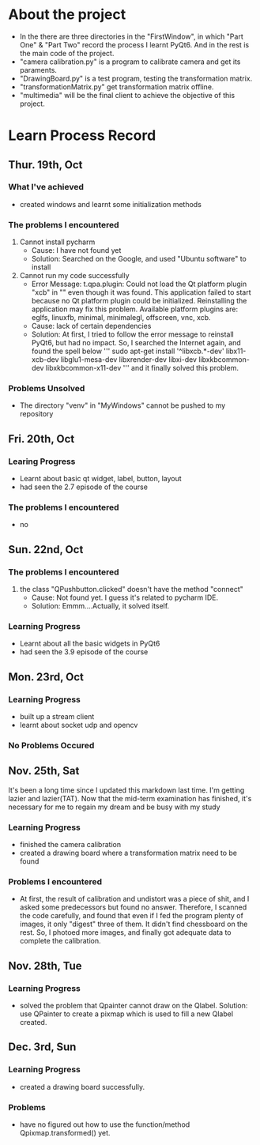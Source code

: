 # About the project
- In the there are three directories in the "FirstWindow", in which "Part One" & "Part Two" record the process I learnt PyQt6. And in the rest is the main code of the project.
- "camera calibration.py" is a program to calibrate camera and get its paraments.
- "DrawingBoard.py" is a test program, testing the transformation matrix.
- "transformationMatrix.py" get transformation matrix offline.
- "multimedia" will be the final client to achieve the objective of this project.

# Learn Process Record
## Thur. 19th, Oct
### What I've achieved
* created windows and learnt some initialization methods

### The problems I encountered
1. Cannot install pycharm
    - Cause: I have not found yet
    - Solution: Searched on the Google, and used "Ubuntu software" to install
2. Cannot run my code successfully
    - Error Message: t.qpa.plugin: Could not load the Qt platform plugin "xcb" in "" even though it was found.
    This application failed to start because no Qt platform plugin could be initialized. Reinstalling the application may fix this problem.
    Available platform plugins are: eglfs, linuxfb, minimal, minimalegl, offscreen, vnc, xcb.
    - Cause: lack of certain dependencies
    - Solution: At first, I tried to follow the error message to reinstall PyQt6, but had no impact. So, I searched the Internet again, and found the spell below 
    '''
    sudo apt-get install '^libxcb.*-dev' libx11-xcb-dev libglu1-mesa-dev libxrender-dev libxi-dev libxkbcommon-dev libxkbcommon-x11-dev
    ''' 
    and it finally solved this problem.
    
### Problems Unsolved

* The directory "venv" in "MyWindows" cannot be pushed to my repository

## Fri. 20th, Oct
### Learing Progress
- Learnt about basic qt widget, label, button, layout
- had seen the 2.7 episode of the course

### The problems I encountered
- no 

## Sun. 22nd, Oct
### The problems I encountered
1. the class "QPushbutton.clicked" doesn't have the method "connect" 
    - Cause: Not found yet. I guess it's related to pycharm IDE.
    - Solution: Emmm....Actually, it solved itself.

### Learning Progress
- Learnt about all the basic widgets in PyQt6
- had seen the 3.9 episode of the course

## Mon. 23rd, Oct
### Learning Progress
- built up a stream client
- learnt about socket udp and opencv

### No Problems Occured

## Nov. 25th, Sat

 It's been a long time since I updated this markdown last time. I'm getting lazier and lazier(TAT). Now that the mid-term examination has finished, it's necessary for me to regain my dream and be busy with my study

 ### Learning Progress
 - finished the camera calibration
 - created a drawing board where a transformation matrix need to be found

 ### Problems I encountered
 - At first, the result of calibration and undistort was a piece of shit, and I asked some predecessors but found no answer. Therefore, I scanned the code carefully, and found that even if I fed the program plenty of images, it only "digest" three of them. It didn't find chessboard on the rest. So, I photoed more images, and finally got adequate data to complete the calibration.
 
 ## Nov. 28th, Tue

 ### Learning Progress
 - solved the problem that Qpainter cannot draw on the Qlabel. Solution: use QPainter to create a pixmap which is used to fill a new Qlabel created.
 
## Dec. 3rd, Sun
### Learning Progress
- created a drawing board successfully.
### Problems
- have no figured out how to use the function/method Qpixmap.transformed() yet. 
